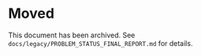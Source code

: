 # Moved

This document has been archived. See `docs/legacy/PROBLEM_STATUS_FINAL_REPORT.md` for details.
